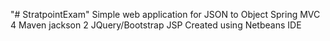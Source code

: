 "# StratpointExam" 
Simple web application for JSON to Object
Spring MVC 4
Maven
jackson 2
JQuery/Bootstrap
JSP
Created using Netbeans IDE


